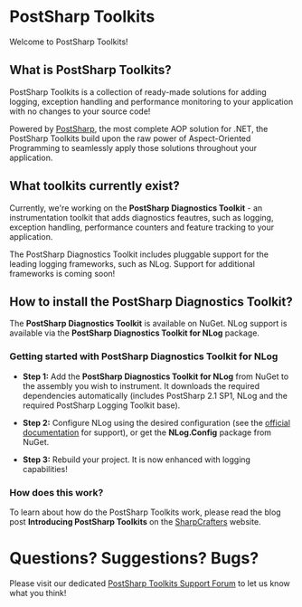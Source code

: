 # ﻿PostSharp Toolkits


Welcome to PostSharp Toolkits!

## What is PostSharp Toolkits?


PostSharp Toolkits is a collection of ready-made solutions for adding logging, exception handling and performance monitoring to your application with no changes to your source code!

Powered by [PostSharp](http://www.sharpcrafters.com), the most complete AOP solution for .NET, the PostSharp Toolkits build upon the raw power of Aspect-Oriented Programming to seamlessly apply those solutions throughout your application.


## What toolkits currently exist?

Currently, we're working on the **PostSharp Diagnostics Toolkit** - an instrumentation toolkit that adds diagnostics feautres, such as logging, exception handling, performance counters and feature tracking to your application.

The PostSharp Diagnostics Toolkit includes pluggable support for the leading logging frameworks, such as NLog. Support for additional frameworks is coming soon!

## How to install the PostSharp Diagnostics Toolkit?

The **PostSharp Diagnostics Toolkit** is available on NuGet. NLog support is available via the **PostSharp Diagnostics Toolkit for NLog** package.

### Getting started with PostSharp Diagnostics Toolkit for NLog

 - **Step 1:** Add the **PostSharp Diagnostics Toolkit for NLog** from NuGet to the assembly you wish to instrument. It downloads the required dependencies automatically (includes PostSharp 2.1 SP1, NLog and the required PostSharp Logging Toolkit base).  

 - **Step 2:** Configure NLog using the desired configuration (see the [official documentation](http://nlog-project.org/wiki/Configuration_file) for support), or get the **NLog.Config** package from NuGet.

 - **Step 3:** Rebuild your project. It is now enhanced with logging capabilities!

### How does this work?

To learn about how do the PostSharp Toolkits work, please read the blog post **Introducing PostSharp Toolkits** on the [SharpCrafters](http://www.sharpcrafters.com) website.

# Questions? Suggestions? Bugs?

Please visit our dedicated [PostSharp Toolkits Support Forum](http://www.sharpcrafters.com/forum/Group27.aspx) to let us know what you think!